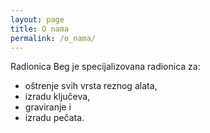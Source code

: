 ```yaml
---
layout: page
title: O nama
permalink: /o_nama/
---
```


Radionica Beg je specijalizovana radionica za:
- oštrenje svih vrsta reznog alata,
- izradu ključeva,
- graviranje i
- izradu pečata.
